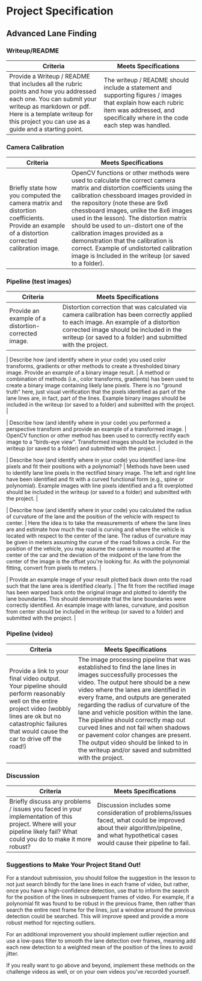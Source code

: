 # Project Specification

## Advanced Lane Finding

### Writeup/README

| Criteria | Meets Specifications |
| -------- | -------------------- |
| Provide a Writeup / README that includes all the rubric points and how you addressed each one. You can submit your writeup as markdown or pdf. Here is a template writeup for this project you can use as a guide and a starting point. | The writeup / README should include a statement and supporting figures / images that explain how each rubric item was addressed, and specifically where in the code each step was handled. |

### Camera Calibration

| Criteria | Meets Specifications |
| -------- | -------------------- |
| Briefly state how you computed the camera matrix and distortion coefficients. Provide an example of a distortion corrected calibration image. | OpenCV functions or other methods were used to calculate the correct camera matrix and distortion coefficients using the calibration chessboard images provided in the repository (note these are 9x6 chessboard images, unlike the 8x6 images used in the lesson). The distortion matrix should be used to un-distort one of the calibration images provided as a demonstration that the calibration is correct. Example of undistorted calibration image is Included in the writeup (or saved to a folder). |

### Pipeline (test images)

| Criteria | Meets Specifications |
| -------- | -------------------- |
| Provide an example of a distortion-corrected image. | Distortion correction that was calculated via camera calibration has been correctly applied to each image. An example of a distortion corrected image should be included in the writeup (or saved to a folder) and submitted with the project. |

| Describe how (and identify where in your code) you used color transforms, gradients or other methods to create a thresholded binary image. Provide an example of a binary image result. | A method or combination of methods (i.e., color transforms, gradients) has been used to create a binary image containing likely lane pixels. There is no "ground truth" here, just visual verification that the pixels identified as part of the lane lines are, in fact, part of the lines. Example binary images should be included in the writeup (or saved to a folder) and submitted with the project. |

| Describe how (and identify where in your code) you performed a perspective transform and provide an example of a transformed image. | OpenCV function or other method has been used to correctly rectify each image to a "birds-eye view". Transformed images should be included in the writeup (or saved to a folder) and submitted with the project. |

| Describe how (and identify where in your code) you identified lane-line pixels and fit their positions with a polynomial? | Methods have been used to identify lane line pixels in the rectified binary image. The left and right line have been identified and fit with a curved functional form (e.g., spine or polynomial). Example images with line pixels identified and a fit overplotted should be included in the writeup (or saved to a 
folder) and submitted with the project. |

| Describe how (and identify where in your code) you calculated the radius of curvature of the lane and the position of the vehicle with respect to center. | Here the idea is to take the measurements of where the lane lines are and estimate how much the road is curving and where the vehicle is located with respect to the center of the lane. The radius of curvature may be given in meters assuming the curve of the road follows a circle. For the position of the vehicle, you may assume the camera is mounted at the center of the car and the deviation of the midpoint of the lane from the center of the image is the offset you're looking for. As with the polynomial fitting, convert from pixels to meters. |

| Provide an example image of your result plotted back down onto the road such that the lane area is identified clearly. | The fit from the rectified image has been warped back onto the original image and plotted to identify the lane boundaries. This should demonstrate that the lane boundaries were correctly identified. An example image with lanes, curvature, and position from center should be included in the writeup (or saved to a folder) and submitted with the project. |

### Pipeline (video)

| Criteria | Meets Specifications |
| -------- | -------------------- |
| Provide a link to your final video output. Your pipeline should perform reasonably well on the entire project video (wobbly lines are ok but no catastrophic failures that would cause the car to drive off the road!) | The image processing pipeline that was established to find the lane lines in images successfully processes the video. The output here should be a new video where the lanes are identified in every frame, and outputs are generated regarding the radius of curvature of the lane and vehicle position within the lane. The pipeline should correctly map out curved lines and not fail when shadows or pavement color changes are present. The output video should be linked to in the writeup and/or saved and submitted with the project. |

### Discussion

| Criteria | Meets Specifications |
| -------- | -------------------- |
| Briefly discuss any problems / issues you faced in your implementation of this project. Where will your pipeline likely fail? What could you do to make it more robust? | Discussion includes some consideration of problems/issues faced, what could be improved about their algorithm/pipeline, and what hypothetical cases would cause their pipeline to fail. |

### Suggestions to Make Your Project Stand Out!

For a standout submission, you should follow the suggestion in the lesson to not just search blindly for the lane lines in each frame of video, but rather, once you have a high-confidence detection, use that to inform the search for the position of the lines in subsequent frames of video. For example, if a polynomial fit was found to be robust in the previous frame, then rather than search the entire next frame for the lines, just a window around the previous detection could be searched. This will improve speed and provide a more robust method for rejecting outliers.

For an additional improvement you should implement outlier rejection and use a low-pass filter to smooth the lane detection over frames, meaning add each new detection to a weighted mean of the position of the lines to avoid jitter.

If you really want to go above and beyond, implement these methods on the challenge videos as well, or on your own videos you've recorded yourself.